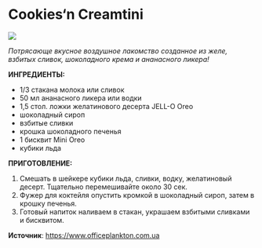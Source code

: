 # Cookies‘n Creamtini

![](/images/Kulinar/Napitki/cock_10.jpg '')

_Потрясающе вкусное воздушное лакомство созданное из желе, взбитых сливок, шоколадного крема и ананасного ликера!_

**ИНГРЕДИЕНТЫ:**

- 1/3 стакана молока или сливок
- 50 мл ананасного ликера или водки
- 1,5 стол. ложки желатинового десерта JELL-O Oreo
- шоколадный сироп
- взбитые сливки
- крошка шоколадного печенья
- 1 бисквит Mini Oreo
- кубики льда

**ПРИГОТОВЛЕНИЕ:**

1. Смешать в шейкере кубики льда, сливки, водку, желатиновый десерт. Тщательно перемешивайте около 30 сек.
2. Фужер для коктейля опустить кромкой в шоколадный сироп, затем в крошку печенья.
3. Готовый напиток наливаем в стакан, украшаем взбитыми сливками и бисквитом.

**Источник**: https://www.officeplankton.com.ua
